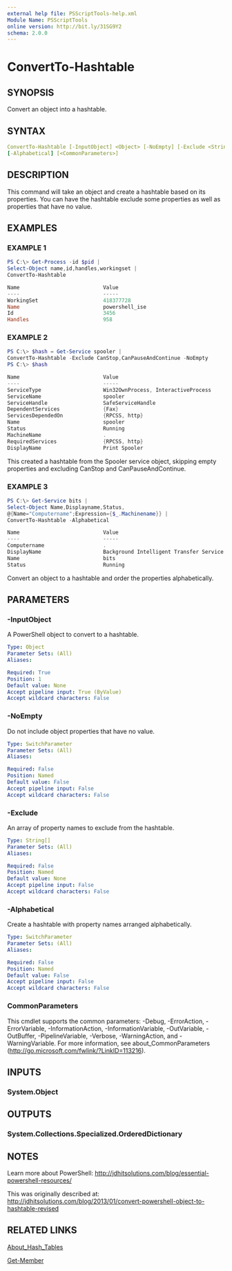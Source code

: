 ```yaml
---
external help file: PSScriptTools-help.xml
Module Name: PSScriptTools
online version: http://bit.ly/31SG9Y2
schema: 2.0.0
---
```


# ConvertTo-Hashtable

## SYNOPSIS

Convert an object into a hashtable.

## SYNTAX

```yaml
ConvertTo-Hashtable [-InputObject] <Object> [-NoEmpty] [-Exclude <String[]>]
[-Alphabetical] [<CommonParameters>]
```

## DESCRIPTION

This command will take an object and create a hashtable based on its properties. You can have the hashtable exclude some properties as well as properties that have no value.

## EXAMPLES

### EXAMPLE 1

```powershell
PS C:\> Get-Process -id $pid |
Select-Object name,id,handles,workingset |
ConvertTo-Hashtable

Name                           Value
----                           -----
WorkingSet                     418377728
Name                           powershell_ise
Id                             3456
Handles                        958
```

### EXAMPLE 2

```powershell
PS C:\> $hash = Get-Service spooler |
ConvertTo-Hashtable -Exclude CanStop,CanPauseAndContinue -NoEmpty
PS C:\> $hash

Name                           Value
----                           -----
ServiceType                    Win32OwnProcess, InteractiveProcess
ServiceName                    spooler
ServiceHandle                  SafeServiceHandle
DependentServices              {Fax}
ServicesDependedOn             {RPCSS, http}
Name                           spooler
Status                         Running
MachineName                    .
RequiredServices               {RPCSS, http}
DisplayName                    Print Spooler
```

This created a hashtable from the Spooler service object, skipping empty properties and excluding CanStop and CanPauseAndContinue.

### EXAMPLE 3

```powershell
PS C:\> Get-Service bits |
Select-Object Name,Displayname,Status,
@{Name="Computername";Expression={$_.Machinename}} |
ConvertTo-Hashtable -Alphabetical

Name                           Value
----                           -----
Computername                   .
DisplayName                    Background Intelligent Transfer Service
Name                           bits
Status                         Running
```

Convert an object to a hashtable and order the properties alphabetically.

## PARAMETERS

### -InputObject

A PowerShell object to convert to a hashtable.

```yaml
Type: Object
Parameter Sets: (All)
Aliases:

Required: True
Position: 1
Default value: None
Accept pipeline input: True (ByValue)
Accept wildcard characters: False
```

### -NoEmpty

Do not include object properties that have no value.

```yaml
Type: SwitchParameter
Parameter Sets: (All)
Aliases:

Required: False
Position: Named
Default value: False
Accept pipeline input: False
Accept wildcard characters: False
```

### -Exclude

An array of property names to exclude from the hashtable.

```yaml
Type: String[]
Parameter Sets: (All)
Aliases:

Required: False
Position: Named
Default value: None
Accept pipeline input: False
Accept wildcard characters: False
```

### -Alphabetical

Create a hashtable with property names arranged alphabetically.

```yaml
Type: SwitchParameter
Parameter Sets: (All)
Aliases:

Required: False
Position: Named
Default value: False
Accept pipeline input: False
Accept wildcard characters: False
```

### CommonParameters

This cmdlet supports the common parameters: -Debug, -ErrorAction, -ErrorVariable, -InformationAction, -InformationVariable, -OutVariable, -OutBuffer, -PipelineVariable, -Verbose, -WarningAction, and -WarningVariable.
For more information, see about_CommonParameters (http://go.microsoft.com/fwlink/?LinkID=113216).

## INPUTS

### System.Object

## OUTPUTS

### System.Collections.Specialized.OrderedDictionary

## NOTES

Learn more about PowerShell: http://jdhitsolutions.com/blog/essential-powershell-resources/

This was originally described at: http://jdhitsolutions.com/blog/2013/01/convert-powershell-object-to-hashtable-revised

## RELATED LINKS

[About_Hash_Tables]()

[Get-Member]()

